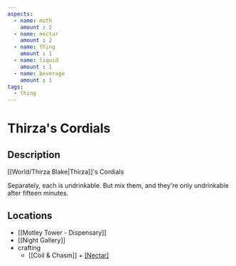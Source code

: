 ```yaml
---
aspects: 
  - name: moth
    amount : 2
  - name: nectar
    amount : 2
  - name: thing
    amount : 1
  - name: liquid
    amount : 1
  - name: beverage
    amount : 1
tags:
  - thing
---
```


# Thirza's Cordials

## Description
[[World/Thirza Blake|Thirza]]'s Cordials

Separately, each is undrinkable. But mix them, and they're only undrinkable after fifteen minutes.
## Locations
- [[Motley Tower - Dispensary]]
- [[Night Gallery]]
- crafting 
	- [[Coil & Chasm]] + [[Nectar]](5)